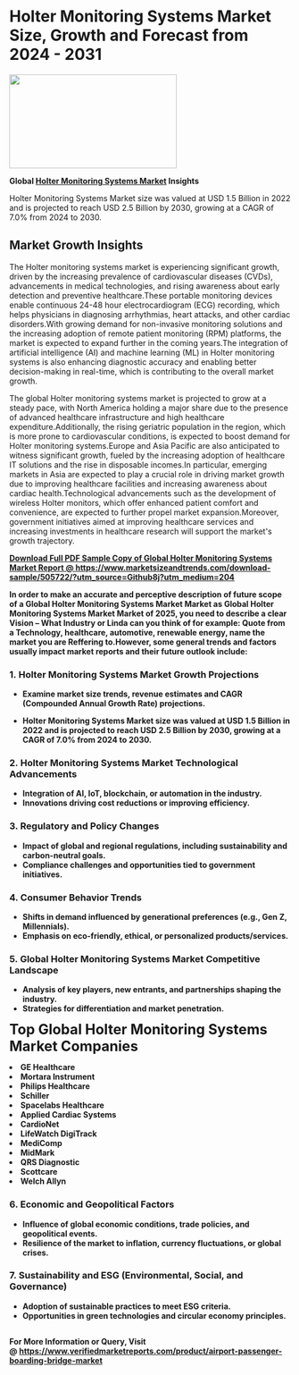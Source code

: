 <H1>Holter Monitoring Systems Market Size, Growth and Forecast from 2024 - 2031</H1><img class="aligncenter size-medium wp-image-584254" src="https://thirdeyenews.in/wp-content/uploads/2024/09/Global-Market-Research-300x168.jpeg" alt="" width="300" height="168" /><p><strong>Global&nbsp;<a href="https://www.marketsizeandtrends.com/download-sample/505722/?utm_source=Github8j?utm_medium=204">Holter Monitoring Systems Market</a> Insights</strong></p><p>Holter Monitoring Systems Market size was valued at USD 1.5 Billion in 2022 and is projected to reach USD 2.5 Billion by 2030, growing at a CAGR of 7.0% from 2024 to 2030.</p><p><h2>Market Growth Insights</h2> <p>The Holter monitoring systems market is experiencing significant growth, driven by the increasing prevalence of cardiovascular diseases (CVDs), advancements in medical technologies, and rising awareness about early detection and preventive healthcare.These portable monitoring devices enable continuous 24-48 hour electrocardiogram (ECG) recording, which helps physicians in diagnosing arrhythmias, heart attacks, and other cardiac disorders.With growing demand for non-invasive monitoring solutions and the increasing adoption of remote patient monitoring (RPM) platforms, the market is expected to expand further in the coming years.The integration of artificial intelligence (AI) and machine learning (ML) in Holter monitoring systems is also enhancing diagnostic accuracy and enabling better decision-making in real-time, which is contributing to the overall market growth.</p> <p><strong><a href="#"></a></strong></p> <p>The global Holter monitoring systems market is projected to grow at a steady pace, with North America holding a major share due to the presence of advanced healthcare infrastructure and high healthcare expenditure.Additionally, the rising geriatric population in the region, which is more prone to cardiovascular conditions, is expected to boost demand for Holter monitoring systems.Europe and Asia Pacific are also anticipated to witness significant growth, fueled by the increasing adoption of healthcare IT solutions and the rise in disposable incomes.In particular, emerging markets in Asia are expected to play a crucial role in driving market growth due to improving healthcare facilities and increasing awareness about cardiac health.Technological advancements such as the development of wireless Holter monitors, which offer enhanced patient comfort and convenience, are expected to further propel market expansion.Moreover, government initiatives aimed at improving healthcare services and increasing investments in healthcare research will support the market's growth trajectory.</p> <p><strong><a href="#"></p><p><span class=""><strong>Download Full PDF Sample Copy of Global Holter Monitoring Systems Market Report</strong> @ <a href="https://www.marketsizeandtrends.com/download-sample/505722/?utm_source=Github8j?utm_medium=204" target="_blank">https://www.marketsizeandtrends.com/download-sample/505722/?utm_source=Github8j?utm_medium=204</a></span></p><p>In order to make an accurate and perceptive description of future scope of a Global&nbsp;Holter Monitoring Systems Market Market as Global&nbsp;Holter Monitoring Systems Market Market of 2025, you need to describe a clear Vision &ndash; What Industry or Linda can you think of for example: Quote from a Technology, healthcare, automotive, renewable energy, name the market you are Reffering to.However, some general trends and factors usually impact market reports and their future outlook include:</p><h3>1.&nbsp;<strong>Holter Monitoring Systems Market Growth Projections</strong></h3><ul><li>Examine market size trends, revenue estimates and CAGR (Compounded Annual Growth Rate) projections.</li><li><p>Holter Monitoring Systems Market size was valued at USD 1.5 Billion in 2022 and is projected to reach USD 2.5 Billion by 2030, growing at a CAGR of 7.0% from 2024 to 2030.</p></li></ul><h3>2.&nbsp;<strong>Holter Monitoring Systems Market Technological Advancements</strong></h3><ul><li>Integration of AI, IoT, blockchain, or automation in the industry.</li><li>Innovations driving cost reductions or improving efficiency.</li></ul><h3>3.&nbsp;<strong>Regulatory and Policy Changes</strong></h3><ul><li>Impact of global and regional regulations, including sustainability and carbon-neutral goals.</li><li>Compliance challenges and opportunities tied to government initiatives.</li></ul><h3>4.&nbsp;<strong>Consumer Behavior Trends</strong></h3><ul><li>Shifts in demand influenced by generational preferences (e.g., Gen Z, Millennials).</li><li>Emphasis on eco-friendly, ethical, or personalized products/services.</li></ul><h3>5.&nbsp;<strong>Global Holter Monitoring Systems Market Competitive Landscape</strong></h3><ul><li>Analysis of key players, new entrants, and partnerships shaping the industry.</li><li>Strategies for differentiation and market penetration.</li></ul><p data-pm-slice="1 1 []"><span style="color: inherit; font-family: inherit; font-size: 25px;">Top Global Holter Monitoring Systems Market Companies</span></p><div class="" data-test-id=""><p><li>GE Healthcare</li><li> Mortara Instrument</li><li> Philips Healthcare</li><li> Schiller</li><li> Spacelabs Healthcare</li><li> Applied Cardiac Systems</li><li> CardioNet</li><li> LifeWatch DigiTrack</li><li> MediComp</li><li> MidMark</li><li> QRS Diagnostic</li><li> Scottcare</li><li> Welch Allyn</li></p></div><h3>6.&nbsp;<strong>Economic and Geopolitical Factors</strong></h3><ul><li>Influence of global economic conditions, trade policies, and geopolitical events.</li><li>Resilience of the market to inflation, currency fluctuations, or global crises.</li></ul><h3>7.&nbsp;<strong>Sustainability and ESG (Environmental, Social, and Governance)</strong></h3><ul><li>Adoption of sustainable practices to meet ESG criteria.</li><li>Opportunities in green technologies and circular economy principles.</li></ul><h2><strong style="font-size: 14px;">For More Information or Query, Visit @&nbsp;</strong><a style="background-color: #ffffff; font-size: 14px;" href="https://www.marketsizeandtrends.com/report/holter-monitoring-systems-market/" target="_blank">https://www.verifiedmarketreports.com/product/airport-passenger-boarding-bridge-market</a></h2>